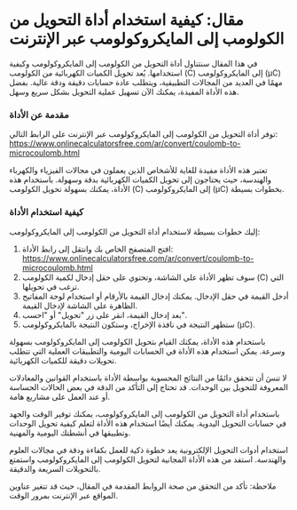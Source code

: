 مقال: كيفية استخدام أداة التحويل من الكولومب إلى المايكروكولومب عبر الإنترنت
============================================================================

في هذا المقال سنتناول أداة التحويل من الكولومب إلى المايكروكولومب وكيفية استخدامها. يُعد تحويل الكميات الكهربائية من الكولومب (C) إلى المايكروكولومب (μC) مهمًا في العديد من المجالات التطبيقية، ويتطلب عادة حسابات دقيقة ودقة عالية. بفضل هذه الأداة المفيدة، يمكنك الآن تسهيل عملية التحويل بشكل سريع وسهل.

### مقدمة عن الأداة

توفر أداة التحويل من الكولومب إلى المايكروكولومب عبر الإنترنت على الرابط التالي: <https://www.onlinecalculatorsfree.com/ar/convert/coulomb-to-microcoulomb.html>

تعتبر هذه الأداة مفيدة للغاية للأشخاص الذين يعملون في مجالات الفيزياء والكهرباء والهندسة، حيث يحتاجون إلى تحويل الكميات الكهربائية بدقة وسهولة. باستخدام هذه الأداة، يمكنك بسهولة تحويل الكولومب (C) إلى المايكروكولومب (μC) بخطوات بسيطة.

### كيفية استخدام الأداة

إليك خطوات بسيطة لاستخدام أداة التحويل من الكولومب إلى المايكروكولومب:

1. افتح المتصفح الخاص بك وانتقل إلى رابط الأداة: <https://www.onlinecalculatorsfree.com/ar/convert/coulomb-to-microcoulomb.html>
2. سوف تظهر الأداة على الشاشة، وتحتوي على حقل إدخال لكمية الكولومب (C) التي ترغب في تحويلها.
3. أدخل القيمة في حقل الإدخال. يمكنك إدخال القيمة بالأرقام أو استخدام لوحة المفاتيح الظاهرة على الشاشة لإدخال القيمة.
4. بعد إدخال القيمة، انقر على زر "تحويل" أو "احسب".
5. ستظهر النتيجة في نافذة الإخراج، وستكون النتيجة بالمايكروكولومب (μC).

باستخدام هذه الأداة، يمكنك القيام بتحويل الكولومب إلى المايكروكولومب بسهولة وسرعة. يمكن استخدام هذه الأداة في الحسابات اليومية والتطبيقات العملية التي تتطلب تحويلات دقيقة للكميات الكهربائية.

لا تنسَ أن تتحقق دائمًا من النتائج المحسوبة بواسطة الأداة باستخدام القوانين والمعادلات المعروفة للتحويل بين الوحدات. قد تحتاج إلى التأكد من الدقة في بعض الحالات الحساسة أو عند العمل على مشاريع هامة.

باستخدام أداة التحويل من الكولومب إلى المايكروكولومب، يمكنك توفير الوقت والجهد في حسابات التحويل اليدوية. يمكنك أيضًا استخدام هذه الأداة لتعلم كيفية تحويل الوحدات وتطبيقها في أنشطتك اليومية والمهنية.

استخدام أدوات التحويل الإلكترونية يعد خطوة ذكية للعمل بكفاءة ودقة في مجالات العلوم والهندسة. استفد من هذه الأداة المجانية لتحويل الكولومب إلى المايكروكولومب واستمتع بالتحويلات السريعة والدقيقة.

ملاحظة: تأكد من التحقق من صحة الروابط المقدمة في المقال، حيث قد تتغير عناوين المواقع عبر الإنترنت بمرور الوقت.